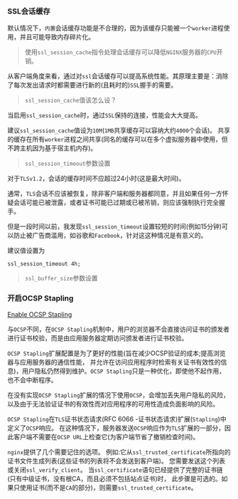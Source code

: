 ### SSL会话缓存

默认情况下，`内置`会话缓存功能是不合理的，因为该缓存只能被一个`worker`进程使用，并且可能导致内存碎片化。

> 使用`ssl_session_cache`指令处理会话缓存可以降低`NGINX`服务器的`CPU`开销。

从客户端角度来看，通过对`ssl`会话缓存可以提高系统性能。其原理主要是：消除了每次发出请求时都需要进行新的(且耗时的)`SSL`握手的需要。

> `ssl_session_cache`值该怎么设？

当启用`ssl_session_cache`时，通过`SSL`保持的连接，性能会大大提高。

建议`ssl_session_cache`值设为`10M`(`1MB`共享缓存可以容纳大约`4000`个会话)。
共享的缓存在所有`worker`进程之间共享(同名的缓存可以在多个虚拟服务器中使用，但不跨主机因为基于宿主机内存)。

> `ssl_session_timeout`参数设置

对于`TLSv1.2`，会话的缓存时间不应超过24小时(这是最大时间)。

通常，`TLS`会话不应该被恢复，除非客户端和服务器都同意，并且如果任何一方怀疑会话可能已被泄露，或者证书可能已过期或已被吊销，则应该强制执行完全握手。

但是一段时间以前，我发现`ssl_session_timeout`设置较短的时间(例如15分钟)可以防止被广告商滥用，如谷歌和`Facebook`，针对这这种情况是有意义的。

建议值设置为
```nginx configuration
ssl_session_timeout 4h;
```

> `ssl_buffer_size`参数设置


### 开启OCSP Stapling

[Enable OCSP Stapling](https://github.com/trimstray/nginx-admins-handbook/blob/master/doc/RULES.md#rationale-23)

与`OCSP`不同，在`OCSP Stapling`机制中，用户的浏览器不会直接访问证书的颁发者进行证书校验，而是由应用服务器定期访问颁发者进行证书校验。

`OCSP Stapling`扩展配置是为了更好的性能(旨在减少OCSP验证的成本;提高浏览器与应用服务器的通信性能，
并允许在访问应用程序时检索有关证书有效性的信息)，用户隐私仍然得到维护。`OCSP Stapling`只是一种优化，即使他不起作用，也不会中断程序。

在没有实现`OCSP Stapling`扩展的情况下使用`OCSP`，会增加丢失用户隐私的风险，
以及由于无法验证证书的有效性而对应用程序的可用性造成负面影响的风险。

`OCSP Stapling`在`TLS`证书状态请求(RFC 6066 -证书状态请求)扩展(`Stapling`)中定义了`OCSP`响应。
在这种情况下，服务器发送`OCSP`响应作为`TLS`扩展的一部分，因此客户端不需要在`OCSP URL`上检查它(为客户端节省了撤销检查时间)。

`nginx`提供了几个需要记住的选项。
例如:它从`ssl_trusted_certificate`所指向的证书文件生成列表(这些证书的列表将不会发送到客户端)。
您需要发送这个列表或关闭`ssl_verify_client`。
当`ssl_certificate`语句已经提供了完整的证书链(只有中级证书，没有根CA，而且必须不包括站点证书)时，
此步骤是可选的。如果只使用证书(而不是`CA`的部分)，则需要`ssl_trusted_certificate`。




